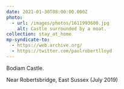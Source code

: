 ```yaml
---
date: 2021-01-30T08:00:00.000Z
photo:
  - url: /images/photos/1611993600.jpg
    alt: Castle surrounded by a moat.
collection: stay_at_home
mp-syndicate-to:
  - https://web.archive.org/
  - https://twitter.com/paulrobertlloyd
---
```

Bodiam Castle.

Near Robertsbridge, East Sussex (July 2019)
